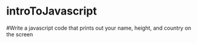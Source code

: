# introToJavascript
#Write a javascript code that prints out your name, height, and country on the screen
